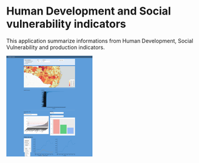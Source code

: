 
# Human Development and Social vulnerability indicators

This application summarize informations from Human Development, Social Vulnerability and production indicators.



<!-- ![imagem](./git_image/img1.png) --> 

<img src = './git_image/img1.png' alt = 'imagem' style = 'width: 45%'>